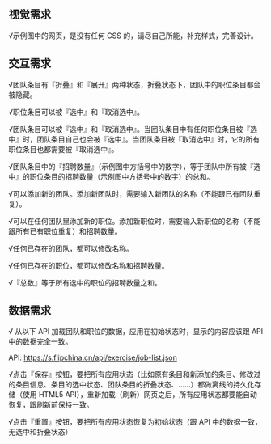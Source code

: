 ## 视觉需求
  √示例图中的网页，是没有任何 CSS 的，请尽自己所能，补充样式，完善设计。


## 交互需求
 √团队条目有『折叠』和『展开』两种状态，折叠状态下，团队中的职位条目都会被隐藏。
 
 √职位条目可以被『选中』和『取消选中』。
 
 √团队条目可以被『选中』和『取消选中』。当团队条目中有任何职位条目被『选中』时，团队条目自己也会被『选中』。当团队条目被『取消选中』时，它的所有职位条目也都需要被『取消选中』。
 
 √团队条目中的『招聘数量』（示例图中方括号中的数字），等于团队中所有被『选中』的职位条目的招聘数量（示例图中方括号中的数字）的总和。
 
 √可以添加新的团队。添加新团队时，需要输入新团队的名称（不能跟已有团队重复）。
 
 √可以在任何团队里添加新的职位。添加新职位时，需要输入新职位的名称（不能跟所有已有职位重复）和招聘数量。
 
 √任何已存在的团队，都可以修改名称。
 
 √任何已存在的职位，都可以修改名称和招聘数量。
 
 √『总数』等于所有选中的职位的招聘数量之和。
 
 
## 数据需求
 √ 从以下 API 加载团队和职位的数据，应用在初始状态时，显示的内容应该跟 API 中的数据完全一致。 
 
API: https://s.flipchina.cn/api/exercise/job-list.json
 
 √点击『保存』按钮，要把所有应用状态（比如原有条目和新添加的条目、修改过的条目信息、条目的选中状态、团队条目的折叠状态、……）都做离线的持久化存储（使用 HTML5 API），重新加载（刷新）网页之后，所有应用状态都要能自动恢复，跟刷新前保持一致。
 
 √点击『重置』按钮，要把所有应用状态恢复为初始状态（跟 API 中的数据一致，无选中和折叠状态）
